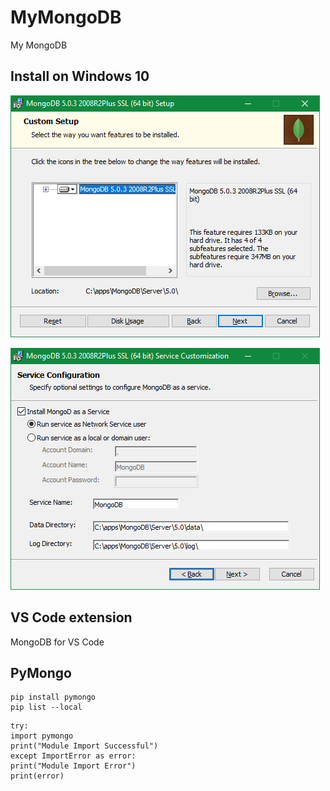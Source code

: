 # MyMongoDB

My MongoDB

## Install on Windows 10

![](image/README/install_mongo_01.png)

![](image/README/install_mongo_02.png)

## VS Code extension

MongoDB for VS Code

## PyMongo

```
pip install pymongo
pip list --local
```

```
try:
import pymongo
print("Module Import Successful")
except ImportError as error:
print("Module Import Error")
print(error)
```
